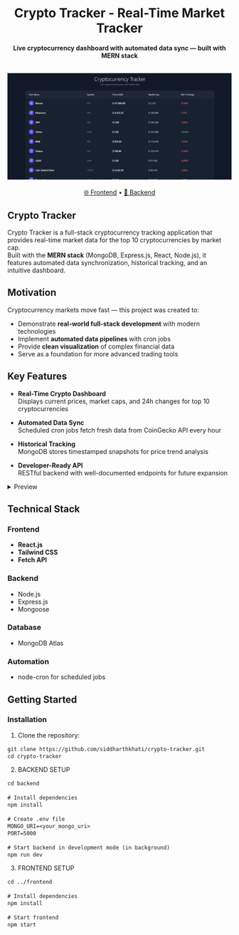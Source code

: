 <div align="center" markdown="1">
	<h1>Crypto Tracker - Real-Time Market Tracker</h1>

**Live cryptocurrency dashboard with automated data sync — built with MERN stack**
</div>

<br>
<div align="center">
	<img src=".github/images/dashboard.png" alt="Crypto Pulse Dashboard" />
</div>
<br>
<div align="center">
    <a href="https://crypto-tracker-rosy-psi.vercel.app/" target="_blank">🌐 Frontend</a>
    <span> • </span>
    <a href="https://crypto-tracker-v6je.onrender.com" target="_blank">🔧 Backend</a>
</div>

## Crypto Tracker

Crypto Tracker is a full-stack cryptocurrency tracking application that provides real-time market data for the top 10 cryptocurrencies by market cap.  
Built with the **MERN stack** (MongoDB, Express.js, React, Node.js), it features automated data synchronization, historical tracking, and an intuitive dashboard.

## Motivation

Cryptocurrency markets move fast — this project was created to:
- Demonstrate **real-world full-stack development** with modern technologies
- Implement **automated data pipelines** with cron jobs
- Provide **clean visualization** of complex financial data
- Serve as a foundation for more advanced trading tools

## Key Features

- **Real-Time Crypto Dashboard**  
  Displays current prices, market caps, and 24h changes for top 10 cryptocurrencies

- **Automated Data Sync**  
  Scheduled cron jobs fetch fresh data from CoinGecko API every hour

- **Historical Tracking**  
  MongoDB stores timestamped snapshots for price trend analysis

- **Developer-Ready API**  
  RESTful backend with well-documented endpoints for future expansion

<details>
<summary>Preview</summary>

![Price History Timeline](.github/images/crypto-coin-price-history-timeline.png)
![Top 10 Crypto Currency Data](.github/images/top-10-crypto-currency-data.png)
![Crypto Histories](.github/images/crypto-histories-data.png)
![Cron Job Code](.github/images/cron-job-code.png).

</details>

## Technical Stack

### Frontend
- **React.js** 
- **Tailwind CSS** 
- **Fetch API** 

### Backend
- Node.js 
- Express.js
- Mongoose

### Database
- MongoDB Atlas

### Automation
- node-cron for scheduled jobs

## Getting Started

### Installation

1. Clone the repository:

```
git clone https://github.com/siddharthkhati/crypto-tracker.git
cd crypto-tracker
```

2. BACKEND SETUP

```
cd backend

# Install dependencies
npm install

# Create .env file 
MONGO_URI=<your_mongo_uri>
PORT=5000

# Start backend in development mode (in background)
npm run dev
```

3. FRONTEND SETUP

```
cd ../frontend

# Install dependencies
npm install

# Start frontend
npm start
```